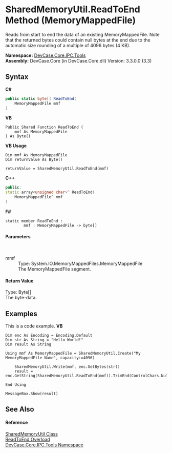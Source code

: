 # SharedMemoryUtil.ReadToEnd Method (MemoryMappedFile)
 

Reads from start to end the data of an existing MemoryMappedFile. Note that the returned bytes could contain null bytes at the end due to the automatic size rounding of a multiple of 4096 bytes (4 KB).

**Namespace:**&nbsp;<a href="N_DevCase_Core_IPC_Tools">DevCase.Core.IPC.Tools</a><br />**Assembly:**&nbsp;DevCase.Core (in DevCase.Core.dll) Version: 3.3.0.0 (3.3)

## Syntax

**C#**<br />
``` C#
public static byte[] ReadToEnd(
	MemoryMappedFile mmf
)
```

**VB**<br />
``` VB
Public Shared Function ReadToEnd ( 
	mmf As MemoryMappedFile
) As Byte()
```

**VB Usage**<br />
``` VB Usage
Dim mmf As MemoryMappedFile
Dim returnValue As Byte()

returnValue = SharedMemoryUtil.ReadToEnd(mmf)
```

**C++**<br />
``` C++
public:
static array<unsigned char>^ ReadToEnd(
	MemoryMappedFile^ mmf
)
```

**F#**<br />
``` F#
static member ReadToEnd : 
        mmf : MemoryMappedFile -> byte[] 

```


#### Parameters
&nbsp;<dl><dt>mmf</dt><dd>Type: System.IO.MemoryMappedFiles.MemoryMappedFile<br />The MemoryMappedFile segment.</dd></dl>

#### Return Value
Type: Byte[]<br />The byte-data.

## Examples
This is a code example. 
**VB**<br />
``` VB
Dim enc As Encoding = Encoding.Default
Dim str As String = "Hello World!"
Dim result As String

Using mmf As MemoryMappedFile = SharedMemoryUtil.Create("My MemoryMappedFile Name", capacity:=4096)

    SharedMemoryUtil.Write(mmf, enc.GetBytes(str))
    result = enc.GetString(SharedMemoryUtil.ReadToEnd(mmf)).TrimEnd(ControlChars.NullChar)

End Using

MessageBox.Show(result)
```


## See Also


#### Reference
<a href="T_DevCase_Core_IPC_Tools_SharedMemoryUtil">SharedMemoryUtil Class</a><br /><a href="Overload_DevCase_Core_IPC_Tools_SharedMemoryUtil_ReadToEnd">ReadToEnd Overload</a><br /><a href="N_DevCase_Core_IPC_Tools">DevCase.Core.IPC.Tools Namespace</a><br />
